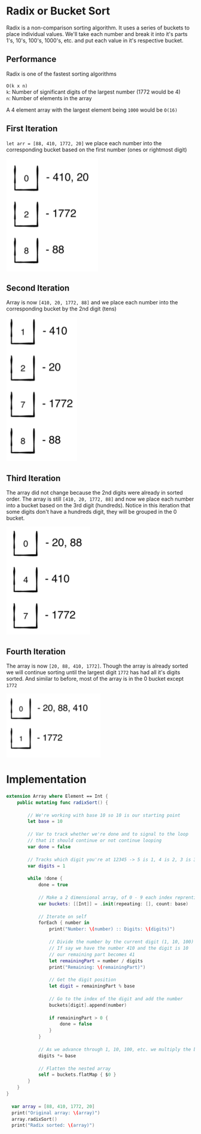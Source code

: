 # Radix or Bucket Sort

Radix is a non-comparison sorting algorithm. It uses a series of buckets to place individual values. We'll take each number and break it into it's parts 1's, 10's, 100's, 1000's, etc. and put each value in it's respective bucket.

## Performance
Radix is one of the fastest sorting algorithms

`O(k x n)`  
`k`: Number of significant digits of the largest number (1772 would be 4)  
`n`: Number of elements in the array

A 4 element array with the largest element being `1000` would be `O(16)`

## First Iteration
`let arr = [88, 410, 1772, 20]` we place each number into the corresponding bucket based on the first number (ones or rightmost digit)

![clipboard.png](0mDUkv2_5-clipboard.png)
## Second Iteration

Array is now `[410, 20, 1772, 88]` and we place each number into the corresponding bucket by the 2nd digit (tens)

![clipboard.png](5Ivj9pWkh-clipboard.png)
## Third Iteration
The array did not change because the 2nd digits were already in sorted order. The array is still `[410, 20, 1772, 88]` and now we place each number into a bucket based on the 3rd digit (hundreds). Notice in this iteration that some digits don't have a hundreds digit, they will be grouped in the 0 bucket.

![clipboard.png](xH20hpoEG-clipboard.png)
## Fourth Iteration
The array is now `[20, 88, 410, 1772]`. Though the array is already sorted we will continue sorting until the largest digit `1772` has had all it's digits sorted. And similar to before, most of the array is in the 0 bucket except `1772`

![clipboard.png](zV-EwYWMS-clipboard.png)
# Implementation
```swift
extension Array where Element == Int {
    public mutating func radixSort() {

        // We're working with base 10 so 10 is our starting point
        let base = 10

        // Var to track whether we're done and to signal to the loop
        // that it should continue or not continue looping
        var done = false

        // Tracks which digit you're at 12345 -> 5 is 1, 4 is 2, 3 is 3, 2 is 4, 1 is 5
        var digits = 1

        while !done {
            done = true

            // Make a 2 dimensional array, of 0 - 9 each index reprenting the value at the index
            var buckets: [[Int]] = .init(repeating: [], count: base)

            // Iterate on self
            forEach { number in
                print("Number: \(number) :: Digits: \(digits)")

                // Divide the number by the current digit (1, 10, 100)
                // If say we have the number 410 and the digit is 10
                // our remaining part becomes 41
                let remainingPart = number / digits
                print("Remaining: \(remainingPart)")

                // Get the digit position
                let digit = remainingPart % base

                // Go to the index of the digit and add the number
                buckets[digit].append(number)

                if remainingPart > 0 {
                    done = false
                }
            }

            // As we advance through 1, 10, 100, etc. we multiply the base by the current digit position
            digits *= base

            // Flatten the nested array
            self = buckets.flatMap { $0 }
        }
    }
}

  var array = [88, 410, 1772, 20]
  print("Original array: \(array)")
  array.radixSort()
  print("Radix sorted: \(array)")
```